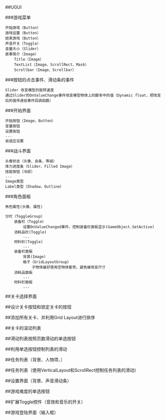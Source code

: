 ##UGUI


###游戏菜单

    开始游戏（Button）
    游戏设置（Button）
    结束游戏（Button）
    声音开关（Toggle）
    音量大小（Slider）
    故事简介（Image）
        Title（Image）
        TextList（Image、ScrollRect、Mask）
        Scrollbar（Image、Scrollbar）

###按钮的点击事件、滑动条的事件

    Slider 改变模型的旋转速度
    通过Slider的OnValueChange事件改变模型物体上的脚本中的值（Dynamic float，把改变后的值传递给事件回调函数）

###开始界面

    开始按钮（Image、Button）
    音量按钮
    设置按钮
    ...
    自适应设置

###战斗界面

    头像状态（头像、血条、等级）
    体力进度条（Slider、Filled Image）
    技能按钮（冷却）
    ...
    Image类型
    Label类型（Shadow、Outline）

###角色面板

    角色属性(头像、属性)
    
    分栏（ToggleGroup）
        装备栏（Toggle）
            设置OnValueChanged事件，控制装备栏面板显示(GameObject.SetActive)
        消耗品栏(Toggle)
            ...
        材料栏(Toggle)
            ...
        装备栏面板
            背景(Image)
            格子（GridLayoutGroup）
                子物体最好使用空物体套壳，避免被改变尺寸
        消耗品面板
            ...
        材料栏面板
            ...

##关卡选择界面

##设计关卡按钮和锁定关卡的按钮

##添加所有关卡、并利用Grid Layout进行排序

##关卡的滚动列表

##滑动列表按照页数滑动的单选按钮

##利用单选按钮控制列表的滑动

##任务列表（背景、人物项、）

##任务列表（使用VerticalLayout和ScrollRect控制任务列表的滑动）

##设置界面（背景、声音滑动条）

##游戏难度的单选按钮

##扩展Toggle控件（音效和音乐的开关）

##游戏登陆界面（输入框）





